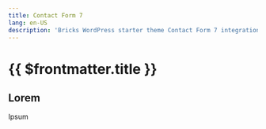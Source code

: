 ```yaml
---
title: Contact Form 7
lang: en-US
description: 'Bricks WordPress starter theme Contact Form 7 integration'
---
```


# {{ $frontmatter.title }}

## Lorem

Ipsum